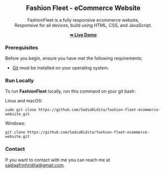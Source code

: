 ﻿<div align="center">
  <h2 align="center">Fashion Fleet - eCommerce Website</h2>
<p>FashionFleet is a fully responsive ecommerce website, <br />Responsive for all devices, build using HTML, CSS, and JavaScript.</p>
<p><a href="https://sadiaridita.github.io/fashion-fleet-ecommerce-website/"><strong>➥ Live Demo</strong></a></p>
</div>
<h3>Prerequisites</h3>
<p>Before you begin, ensure you have met the following requirements:</p>
<ul>
<li><a href="https://git-scm.com/downloads" title="Download Git">Git</a> must be installed on your operating system.</li>
</ul>
<h3>Run Locally</h3>
<p>To run <strong>FashionFleet</strong> locally, run this command on your git bash:</p>
<p>Linux and macOS:</p>
<pre class="hljs language-bash"><code>sudo git <span class="hljs-built_in">clone</span> https://github.com/SadiaRidita/fashion-fleet-ecommerce-website.git
</code></pre>
<p>Windows:</p>
<pre class="hljs language-bash"><code>git <span class="hljs-built_in">clone</span> https://github.com/SadiaRidita/fashion-fleet-ecommerce-website.git
</code></pre>
<h3>Contact</h3>
<p>If you want to contact with me you can reach me at <a href="mailto:sadiaafrinhridita@gmail.com">sadiaafrinhridita@gmail.com</a>.</p>
